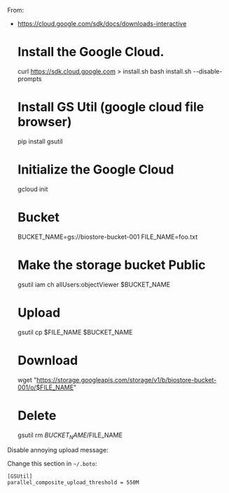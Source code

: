 
From:

* https://cloud.google.com/sdk/docs/downloads-interactive


    # Install the Google Cloud.
    curl https://sdk.cloud.google.com > install.sh
    bash install.sh --disable-prompts

    # Install GS Util (google cloud file browser)
    pip install gsutil
    
    # Initialize the Google Cloud
    gcloud init
   
    # Bucket 
    BUCKET_NAME=gs://biostore-bucket-001
    FILE_NAME=foo.txt
    
    # Make the storage bucket Public
    gsutil iam ch allUsers:objectViewer $BUCKET_NAME
    
    # Upload
    gsutil cp $FILE_NAME $BUCKET_NAME
    
    # Download    
    wget "https://storage.googleapis.com/storage/v1/b/biostore-bucket-001/o/$FILE_NAME"
    
    # Delete 
    gsutil rm $BUCKET_NAME/$FILE_NAME
  
  
Disable annoying upload message:

Change this section in `~/.boto`:
      
    [GSUtil]
    parallel_composite_upload_threshold = 550M

  
